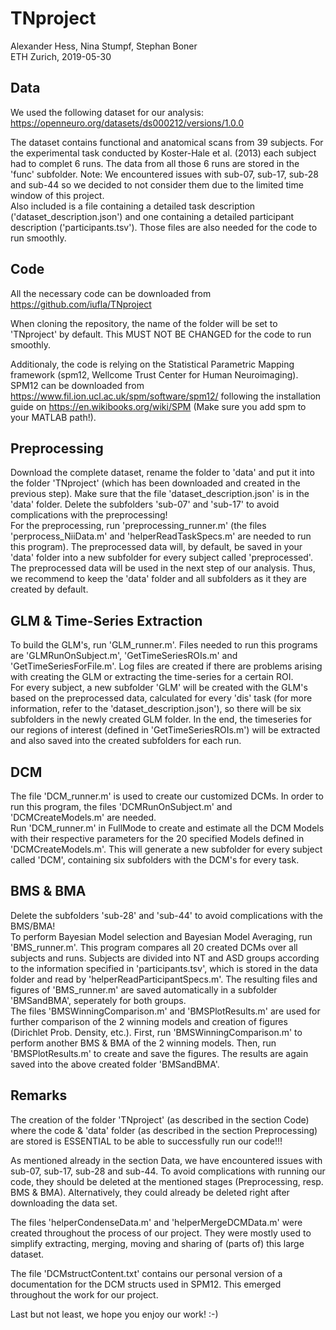 # TNproject
Alexander Hess, Nina Stumpf, Stephan Boner\
ETH Zurich, 2019-05-30

## Data
We used the following dataset for our analysis:
https://openneuro.org/datasets/ds000212/versions/1.0.0

The dataset contains functional and anatomical scans from 39 subjects. For the experimental task conducted by Koster-Hale et al. (2013) each subject had to complet 6 runs. The data from all those 6 runs are stored in the 'func' subfolder.
Note: We encountered issues with sub-07, sub-17, sub-28 and sub-44 so we decided to not consider them due to the limited time window of this project. \
Also included is a file containing a detailed task description ('dataset_description.json') and one containing a detailed participant description ('participants.tsv'). Those files are also needed for the code to run smoothly.

## Code
All the necessary code can be downloaded from https://github.com/iufla/TNproject

When cloning the repository, the name of the folder will be set to 'TNproject' by default. This MUST NOT BE CHANGED for the code to run smoothly.

Additionaly, the code is relying on the Statistical Parametric Mapping framework (spm12, Wellcome Trust Center for Human Neuroimaging). SPM12 can be downloaded from https://www.fil.ion.ucl.ac.uk/spm/software/spm12/ following the installation guide on https://en.wikibooks.org/wiki/SPM (Make sure you add spm to your MATLAB path!). 

## Preprocessing
Download the complete dataset, rename the folder to 'data' and put it into the folder 'TNproject' (which has been downloaded and created in the previous step). Make sure that the file 'dataset_description.json' is in the 'data' folder. Delete the subfolders 'sub-07' and 'sub-17' to avoid complications with the preprocessing! \
For the preprocessing, run 'preprocessing_runner.m' (the files 'perprocess_NiiData.m' and 'helperReadTaskSpecs.m' are needed to run this program). The preprocessed data will, by default, be saved in your 'data' folder into a new subfolder for every subject called 'preprocessed'. The preprocessed data will be used in the next step of our analysis. Thus, we recommend to keep the 'data' folder and all subfolders as it they are created by default.

## GLM & Time-Series Extraction
To build the GLM's, run 'GLM_runner.m'. Files needed to run this programs are 'GLMRunOnSubject.m', 'GetTimeSeriesROIs.m' and 'GetTimeSeriesForFile.m'. Log files are created if there are problems arising with creating the GLM or extracting the time-series for a certain ROI. \
For every subject, a new subfolder 'GLM' will be created with the GLM's based on the preprocessed data, calculated for every 'dis' task (for more information, refer to the 'dataset_description.json'), so there will be six subfolders in the newly created GLM folder. In the end, the timeseries for our regions of interest (defined in 'GetTimeSeriesROIs.m') will be extracted and also saved into the created subfolders for each run.

## DCM
The file 'DCM_runner.m' is used to create our customized DCMs. In order to run this program, the files 'DCMRunOnSubject.m' and 'DCMCreateModels.m' are needed. \
Run 'DCM_runner.m' in FullMode to create and estimate all the DCM Models with their respective parameters for the 20 specified Models defined in 'DCMCreateModels.m'. This will generate a new subfolder for every subject called 'DCM', containing six subfolders with the DCM's for every task.

## BMS & BMA
Delete the subfolders 'sub-28' and 'sub-44' to avoid complications with the BMS/BMA! \
To perform Bayesian Model selection and Bayesian Model Averaging, run 'BMS_runner.m'. This program compares all 20 created DCMs over all subjects and runs. Subjects are divided into NT and ASD groups according to the information specified in 'participants.tsv', which is stored in the data folder and read by 'helperReadParticipantSpecs.m'. The resulting files and figures of 'BMS_runner.m' are saved automatically in a subfolder 'BMSandBMA', seperately for both groups. \
The files 'BMSWinningComparison.m' and 'BMSPlotResults.m' are used for further comparison of the 2 winning models and creation of figures (Dirichlet Prob. Density, etc.). First, run 'BMSWinningComparison.m' to perform another BMS & BMA of the 2 winning models. Then, run 'BMSPlotResults.m' to create and save the figures. The results are again saved into the above created folder 'BMSandBMA'.

## Remarks
The creation of the folder 'TNproject' (as described in the section Code) where the code & 'data' folder (as described in the section Preprocessing) are stored is ESSENTIAL to be able to successfully run our code!!!

As mentioned already in the section Data, we have encountered issues with sub-07, sub-17, sub-28 and sub-44. To avoid complications with running our code, they should be deleted at the mentioned stages (Preprocessing, resp. BMS & BMA). Alternatively, they could already be deleted right after downloading the data set.

The files 'helperCondenseData.m' and 'helperMergeDCMData.m' were created throughout the process of our project. They were mostly used to simplify extracting, merging, moving and sharing of (parts of) this large dataset.

The file 'DCMstructContent.txt' contains our personal version of a documentation for the DCM structs used in SPM12. This emerged throughout the work for our project.

Last but not least, we hope you enjoy our work! :-)
